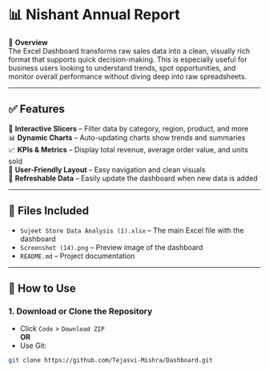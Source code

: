 # 📊 Nishant Annual Report

🧾 **Overview**  
The Excel Dashboard transforms raw sales data into a clean, visually rich format that supports quick decision-making. This is especially useful for business users looking to understand trends, spot opportunities, and monitor overall performance without diving deep into raw spreadsheets.

---

## ✅ Features

📌 **Interactive Slicers** – Filter data by category, region, product, and more  
📊 **Dynamic Charts** – Auto-updating charts show trends and summaries  
📈 **KPIs & Metrics** – Display total revenue, average order value, and units sold  
🧩 **User-Friendly Layout** – Easy navigation and clean visuals  
🔄 **Refreshable Data** – Easily update the dashboard when new data is added  

---

## 📁 Files Included

- `Sujeet Store Data Analysis (1).xlsx` – The main Excel file with the dashboard  
- `Screenshot (14).png` – Preview image of the dashboard  
- `README.md` – Project documentation  

---

## 🚀 How to Use

### 1. Download or Clone the Repository
- Click `Code` > `Download ZIP`  
**OR**  
- Use Git:
```bash
git clone https://github.com/Tejasvi-Mishra/Dashboard.git
